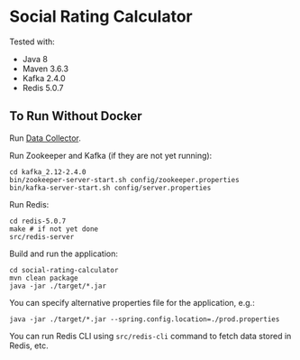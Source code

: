 # Social Rating Calculator

Tested with:
* Java 8
* Maven 3.6.3
* Kafka 2.4.0
* Redis 5.0.7

## To Run Without Docker

Run [Data Collector](https://github.com/yaskovdev/data-collector).

Run Zookeeper and Kafka (if they are not yet running):
```
cd kafka_2.12-2.4.0
bin/zookeeper-server-start.sh config/zookeeper.properties
bin/kafka-server-start.sh config/server.properties
```

Run Redis:
```
cd redis-5.0.7
make # if not yet done
src/redis-server
```

Build and run the application:
```
cd social-rating-calculator
mvn clean package
java -jar ./target/*.jar
```

You can specify alternative properties file for the application, e.g.:
```
java -jar ./target/*.jar --spring.config.location=./prod.properties
```

You can run Redis CLI using `src/redis-cli` command to fetch data stored in Redis, etc.
